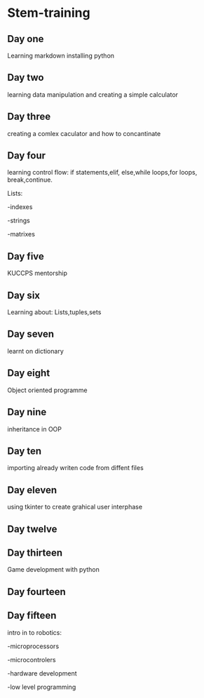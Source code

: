 # Stem-training
## Day one
Learning markdown
installing python
## Day two
learning data manipulation
and creating a simple calculator
## Day three
creating a comlex caculator
and how  to concantinate
## Day four
learning control flow:
if statements,elif,
else,while loops,for loops,
break,continue.

Lists:

-indexes

-strings

-matrixes

## Day five
KUCCPS mentorship
## Day six
Learning about: 
Lists,tuples,sets
## Day seven
learnt on dictionary
## Day eight
Object oriented programme
## Day nine
inheritance in OOP
## Day ten
importing already writen code from diffent files
## Day eleven
using tkinter to create  grahical user interphase
## Day twelve
## Day thirteen
Game development with python
## Day fourteen
## Day fifteen 
intro in to robotics:

-microprocessors

-microcontrolers

-hardware development

-low level programming
